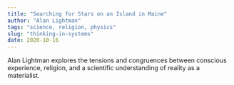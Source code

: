```yaml
---
title: "Searching for Stars on an Island in Maine"
author: "Alan Lightman"
tags: "science, religion, physics"
slug: "thinking-in-systems"
date: 2020-10-16
---
```


Alan Lightman explores the tensions and congruences between conscious experience,
religion, and a scientific understanding of reality as a materialist.
